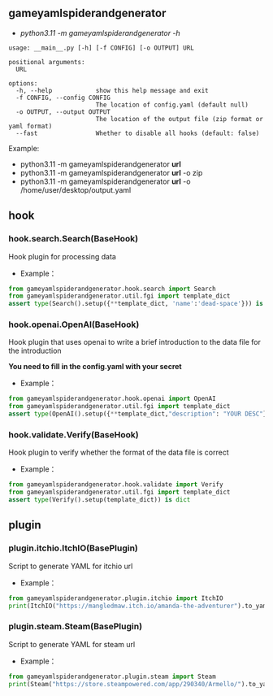 ## gameyamlspiderandgenerator
- *python3.11 -m gameyamlspiderandgenerator -h*
```text
usage: __main__.py [-h] [-f CONFIG] [-o OUTPUT] URL

positional arguments:
  URL

options:
  -h, --help            show this help message and exit
  -f CONFIG, --config CONFIG
                        The location of config.yaml (default null)
  -o OUTPUT, --output OUTPUT
                        The location of the output file (zip format or yaml format)
  --fast                Whether to disable all hooks (default: false)

```
Example:
- python3.11 -m gameyamlspiderandgenerator **url**
- python3.11 -m gameyamlspiderandgenerator **url** -o zip
- python3.11 -m gameyamlspiderandgenerator **url** -o /home/user/desktop/output.yaml

## hook
### hook.search.Search(BaseHook)
Hook plugin for processing data
- Example：
```python
from gameyamlspiderandgenerator.hook.search import Search
from gameyamlspiderandgenerator.util.fgi import template_dict
assert type(Search().setup({**template_dict, 'name':'dead-space'})) is dict
```
### hook.openai.OpenAI(BaseHook)
Hook plugin that uses openai to write a brief introduction to the data file for the introduction

**You need to fill in the config.yaml with your secret**
- Example：
```python
from gameyamlspiderandgenerator.hook.openai import OpenAI
from gameyamlspiderandgenerator.util.fgi import template_dict
assert type(OpenAI().setup({**template_dict,"description": "YOUR DESC"})) is dict

```
### hook.validate.Verify(BaseHook)
Hook plugin to verify whether the format of the data file is correct
- Example：
```python
from gameyamlspiderandgenerator.hook.validate import Verify
from gameyamlspiderandgenerator.util.fgi import template_dict
assert type(Verify().setup(template_dict)) is dict
```

## plugin
### plugin.itchio.ItchIO(BasePlugin)
Script to generate YAML for itchio url
- Example：
```python
from gameyamlspiderandgenerator.plugin.itchio import ItchIO
print(ItchIO("https://mangledmaw.itch.io/amanda-the-adventurer").to_yaml())
```
### plugin.steam.Steam(BasePlugin)
Script to generate YAML for steam url
- Example：
```python
from gameyamlspiderandgenerator.plugin.steam import Steam
print(Steam("https://store.steampowered.com/app/290340/Armello/").to_yaml())
```
